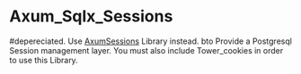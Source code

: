 # Axum_Sqlx_Sessions
#depereciated.
Use [AxumSessions](https://github.com/AscendingCreations/AxumSessions) Library instead. bto Provide a Postgresql Session management layer. You must also include Tower_cookies in order to use this Library.



